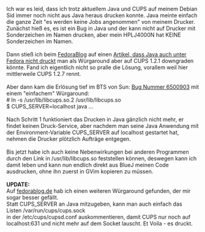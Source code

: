 <html><body><p>Ich war es leid, dass ich trotz aktuellem Java und CUPS auf meinem Debian Sid immer noch nicht aus Java heraus drucken konnte. Java meinte einfach die ganze Zeit "es werden keine Jobs angenommen" von meinem Drucker.<br>
Zunächst hieß es, es ist ein Bug in Java und der kann nicht auf Drucker mit Sonderzeichen im Namen drucken, aber mein HPLJ4000N hat KEINE Sonderzeichen im Namen.<br>
<br>
Dann stieß ich beim <a href="http://www.fedorablog.de">FedoraBlog</a> auf einen <a href="http://www.fedorablog.de/archives/104-Java-druckt-nicht-mehr-auf-Fedora.html">Artikel, dass Java auch unter Fedora nicht druckt</a> man als Würgaround aber auf CUPS 1.2.1 downgraden könnte. Fand ich eigentlich nicht so pralle die Lösung, vorallem weil hier mittlerweile CUPS 1.2.7 rennt.<br>
<br>
Aber dann kam die Erlösung tief im BTS von Sun: <a href="http://bugs.sun.com/bugdatabase/view_bug.do?bug_id=6500903">Bug Nummer 6500903</a> mit einem "einfachem" Würgaround:<br>
# ln -s /usr/lib/libcups.so.2 /usr/lib/libcups.so<br>
$ CUPS_SERVER=localhost java ...<br>
<br>
Nach Schritt 1 funktioniert das Drucken in Java gänzlich nicht mehr, er findet keinen Druck-Service, aber nachdem man seine Java Anwendung mit der Environment-Variable CUPS_SERVER auf localhost gestartet hat, nehmen die Drucker plötzlich Aufträge entgegen.<br>
<br>
Bis jetzt habe ich auch keine Nebenwirkungen bei anderen Programmen durch den Link in /usr/lib/libcups.so feststellen können, deswegen kann ich damit leben und kann nun endlich direkt aus BlueJ meinen Code ausdrucken, ohne ihn zuerst in GVim kopieren zu müssen.<br>
<br>
<strong>UPDATE:</strong><br>
Auf <a href="http://www.fedorablog.de/archives/165-Workaround-fuer-CUPS-unter-Java.html">fedorablog.de</a> hab ich einen weiteren Würgaround gefunden, der mir sogar besser gefällt.<br>
Statt CUPS_SERVER an Java mitzugeben, kann man auch einfach das<br>
Listen /var/run/cups/cups.sock<br>
in der /etc/cups/cupsd.conf auskommentieren, damit CUPS nur noch auf localhost:631 und nicht mehr auf dem Socket lauscht. Et Voila - es druckt.</p></body></html>
